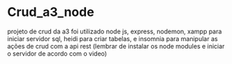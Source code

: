 # Crud_a3_node
projeto de crud da a3 foi utilizado node js, express, nodemon, xampp para iniciar servidor sql, heidi para criar tabelas, e insomnia para manipular as ações de crud com a api rest
(lembrar de instalar os node modules e iniciar o servidor de acordo com o video)
